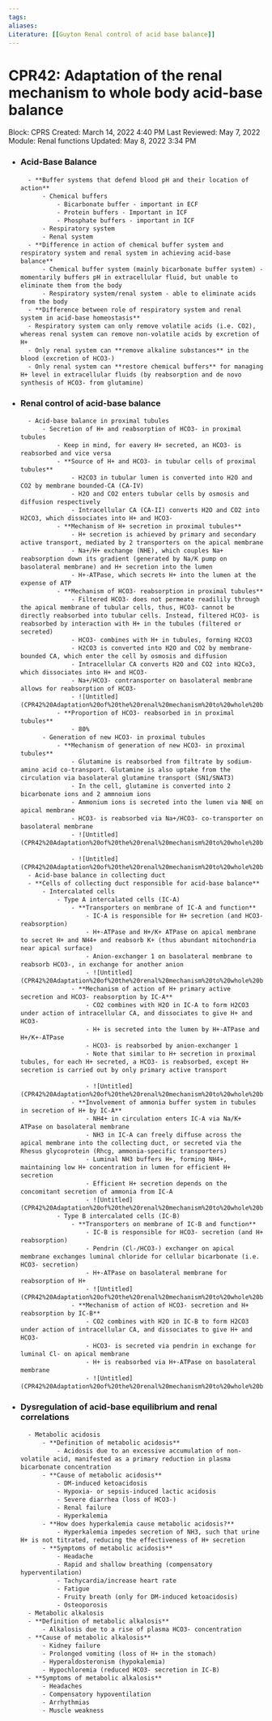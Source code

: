 ```yaml
---
tags:
aliases:
Literature: [[Guyton Renal control of acid base balance]]
---
```

# CPR42: Adaptation of the renal mechanism to whole body acid-base balance
Block: CPRS
Created: March 14, 2022 4:40 PM
Last Reviewed: May 7, 2022
Module: Renal functions
Updated: May 8, 2022 3:34 PM
- ### Acid-Base Balance
		- **Buffer systems that defend blood pH and their location of action**
		    - Chemical buffers
		        - Bicarbonate buffer - important in ECF
		        - Protein buffers - Important in ICF
		        - Phosphate buffers - important in ICF
		    - Respiratory system
		    - Renal system
		- **Difference in action of chemical buffer system and respiratory system and renal system in achieving acid-base balance**
		    - Chemical buffer system (mainly bicarbonate buffer system) - momentarily buffers pH in extracellular fluid, but unable to eliminate them from the body
		    - Respiratory system/renal system - able to eliminate acids from the body
		- **Difference between role of respiratory system and renal system in acid-base homeostasis**
	    - Respiratory system can only remove volatile acids (i.e. CO2), whereas renal system can remove non-volatile acids by excretion of H+
	    - Only renal system can **remove alkaline substances** in the blood (excretion of HCO3-)
	    - Only renal system can **restore chemical buffers** for managing H+ level in extracellular fluids (by reabsorption and de novo synthesis of HCO3- from glutamine)
- ### Renal control of acid-base balance
		- Acid-base balance in proximal tubules
		    - Secretion of H+ and reabsorption of HCO3- in proximal tubules
		        - Keep in mind, for eavery H+ secreted, an HCO3- is reabsorbed and vice versa
		        - **Source of H+ and HCO3- in tubular cells of proximal tubules**
		            - H2CO3 in tubular lumen is converted into H2O and CO2 by membrane bounded-CA (CA-IV)
		            - H2O and CO2 enters tubular cells by osmosis and diffusion respectively
		            - Intracellular CA (CA-II) converts H2O and CO2 into H2CO3, which dissociates into H+ and HCO3-
		        - **Mechanism of H+ secretion in proximal tubules**
		            - H+ secretion is achieved by primary and secondary active transport, mediated by 2 transporters on the apical membrane
		            - Na+/H+ exchange (NHE), which couples Na+ reabsorption down its gradient (generated by Na/K pump on basolateral membrane) and H+ secretion into the lumen
		            - H+-ATPase, which secrets H+ into the lumen at the expense of ATP
		        - **Mechanism of HCO3- reabsorption in proximal tubules**
			        - Filtered HCO3- does not permeate readilily through the apical membrane of tubular cells, thus, HCO3- cannot be directly reabsorbed into tubular cells. Instead, filtered HCO3- is reabsorbed by interaction with H+ in the tubules (filtered or secreted)
			        - HCO3- combines with H+ in tubules, forming H2CO3
			        - H2CO3 is converted into H2O and CO2 by membrane-bounded CA, which enter the cell by osmosis and diffusion
			        - Intracellular CA converts H2O and CO2 into H2Co3, which dissociates into H+ and HCO3-
			        - Na+/HCO3- contransporter on basolateral membrane allows for reabsorption of HCO3- 
			        - ![Untitled](CPR42%20Adaptation%20of%20the%20renal%20mechanism%20to%20whole%20b%20832120a0aa6e4155a8a65882276faa70/Untitled.png)
		        - **Proportion of HCO3- reabsorbed in in proximal tubules**
		            - 80%
		    - Generation of new HCO3- in proximal tubules
		        - **Mechanism of generation of new HCO3- in proximal tubules**
		            - Glutamine is reabsorbed from filtrate by sodium-amino acid co-transport. Glutamine is also uptake from the circulation via basolateral glutamine transport (SN1/SNAT3)
		            - In the cell, glutamine is converted into 2 bicarbonate ions and 2 ammnoium ions
		            - Ammonium ions is secreted into the lumen via NHE on apical membrane
		            - HCO3- is reabsorbed via Na+/HCO3- co-transporter on basolateral membrane
		            - ![Untitled](CPR42%20Adaptation%20of%20the%20renal%20mechanism%20to%20whole%20b%20832120a0aa6e4155a8a65882276faa70/Untitled%201.png)
		            
		            - ![Untitled](CPR42%20Adaptation%20of%20the%20renal%20mechanism%20to%20whole%20b%20832120a0aa6e4155a8a65882276faa70/Untitled%202.png)
		- Acid-base balance in collecting duct
		- **Cells of collecting duct responsible for acid-base balance**
	        - Intercalated cells
	            - Type A intercalated cells (IC-A)
	                - **Transporters on membrane of IC-A and function**
	                    - IC-A is responsible for H+ secretion (and HCO3- reabsorption)
	                    - H+-ATPase and H+/K+ ATPase on apical membrane to secret H+ and NH4+ and reabsorb K+ (thus abundant mitochondria near apical surface)
	                    - Anion-exchanger 1 on basolateral membrane to reabsorb HCO3-, in exchange for another anion                    
	                    - ![Untitled](CPR42%20Adaptation%20of%20the%20renal%20mechanism%20to%20whole%20b%20832120a0aa6e4155a8a65882276faa70/Untitled%203.png)
	                - **Mechanism of action of H+ primary active secretion and HCO3- reabsorption by IC-A**
	                    - CO2 combines with H2O in IC-A to form H2CO3 under action of intracellular CA, and dissociates to give H+ and HCO3-
	                    - H+ is secreted into the lumen by H+-ATPase and H+/K+-ATPase
	                    - HCO3- is reabsorbed by anion-exchanger 1
	                    - Note that similar to H+ secretion in proximal tubules, for each H+ secreted, a HCO3- is reabsorbed, except H+ secretion is carried out by only primary active transport 
	                    
	                    - ![Untitled](CPR42%20Adaptation%20of%20the%20renal%20mechanism%20to%20whole%20b%20832120a0aa6e4155a8a65882276faa70/Untitled%204.png)
	                - **Involvement of ammonia buffer system in tubules in secretion of H+ by IC-A**
	                    - NH4+ in circulation enters IC-A via Na/K+ ATPase on basolateral membrane
	                    - NH3 in IC-A can freely diffuse across the apical membrane into the collecting duct, or secreted via the Rhesus glycoprotein (Rhcg, ammonia-specific transporters)
	                    - Luminal NH3 buffers H+, forming NH4+, maintaining low H+ concentration in lumen for efficient H+ secretion
	                    - Efficient H+ secretion depends on the concomitant secretion of ammonia from IC-A
	                    - ![Untitled](CPR42%20Adaptation%20of%20the%20renal%20mechanism%20to%20whole%20b%20832120a0aa6e4155a8a65882276faa70/Untitled%205.png)                    
	            - Type B intercalated cells (IC-B)
	                - **Transporters on membrane of IC-B and function**
	                    - IC-B is responsible for HCO3- secretion (and H+ reabsorption)
	                    - Pendrin (Cl-/HCO3-) exchanger on apical membrane exchanges luminal chloride for cellular bicarbonate (i.e. HCO3- secretion)
	                    - H+-ATPase on basolateral membrane for reabsorption of H+
	                    - ![Untitled](CPR42%20Adaptation%20of%20the%20renal%20mechanism%20to%20whole%20b%20832120a0aa6e4155a8a65882276faa70/Untitled%206.png)
	                - **Mechanism of action of HCO3- secretion and H+ reabsorption by IC-B**
	                    - CO2 combines with H2O in IC-B to form H2CO3 under action of intracellular CA, and dissociates to give H+ and HCO3-                    
	                    - HCO3- is secreted via pendrin in exchange for luminal Cl- on apical membrane                  
	                    - H+ is reabsorbed via H+-ATPase on basolateral membrane
	                    - ![Untitled](CPR42%20Adaptation%20of%20the%20renal%20mechanism%20to%20whole%20b%20832120a0aa6e4155a8a65882276faa70/Untitled%207.png)          
- ### Dysregulation of acid-base equilibrium and renal correlations
		- Metabolic acidosis
		    - **Definition of metabolic acidosis**
		        - Acidosis due to an excessive accumulation of non-volatile acid, manifested as a primary reduction in plasma bicarbonate concentration
		    - **Cause of metabolic acidosis**
		        - DM-induced ketoacidosis
		        - Hypoxia- or sepsis-induced lactic acidosis
		        - Severe diarrhea (loss of HCO3-)
		        - Renal failure
		        - Hyperkalemia
		    - **How does hyperkalemia cause metabolic acidosis?**
		        - Hyperkalemia impedes secretion of NH3, such that urine H+ is not titrated, reducing the effectiveness of H+ secretion
		    - **Symptoms of metabolic acidosis**
		        - Headache
		        - Rapid and shallow breathing (compensatory hyperventilation)
		        - Tachycardia/increase heart rate
		        - Fatigue
		        - Fruity breath (only for DM-induced ketoacidosis)
		        - Osteoporosis
		- Metabolic alkalosis
	    - **Definition of metabolic alkalosis**
	        - Alkalosis due to a rise of plasma HCO3- concentration
	    - **Cause of metabolic alkalosis**
	        - Kidney failure
	        - Prolonged vomiting (loss of H+ in the stomach)
	        - Hyperaldosteronism (hypokalemia)
	        - Hypochloremia (reduced HCO3- secretion in IC-B)
	    - **Symptoms of metabolic alkalosis**
	        - Headaches
	        - Compensatory hypoventilation
	        - Arrhythmias
	        - Muscle weakness